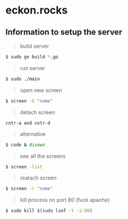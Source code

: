 # eckon.rocks
## Information to setup the server

> build server
```bash
$ sudo go build *.go
```

> run server
```bash
$ sudo ./main
```

> open new screen
```bash
$ screen -S "name"
```

> detach screen
```
cntr-a and cntr-d
```

> alternative
```bash
$ code & disown
```

> see all the screens
```bash
$ screen -list
```

> reatach screen
```bash
$ screen -r "name"
```

> kill process on port 80 (fuck apache)
```bash
$ sudo kill $(sudo lsof -t -i:80)
```